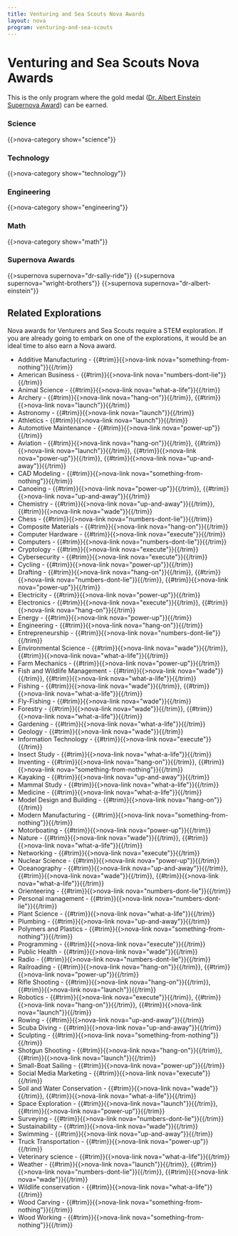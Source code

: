 ```yaml
---
title: Venturing and Sea Scouts Nova Awards
layout: nova
program: venturing-and-sea-scouts
---
```


# Venturing and Sea Scouts Nova Awards

This is the only program where the gold medal ([Dr. Albert Einstein Supernova Award](../dr-albert-einstein/)) can be earned.

### Science

{{>nova-category show="science"}}

### Technology

{{>nova-category show="technology"}}

### Engineering

{{>nova-category show="engineering"}}

### Math

{{>nova-category show="math"}}

### Supernova Awards

<div class="D(f) Jc(se) Fxd(c)--m">

{{>supernova supernova="dr-sally-ride"}}
{{>supernova supernova="wright-brothers"}}
{{>supernova supernova="dr-albert-einstein"}}

</div>

## Related Explorations

Nova awards for Venturers and Sea Scouts require a STEM exploration. If you are already going to embark on one of the explorations, it would be an ideal time to also earn a Nova award.

<div class="Cc(2) Cc(1)--l">

* Additive Manufacturing - {{#trim}}{{>nova-link nova="something-from-nothing"}}{{/trim}}
* American Business - {{#trim}}{{>nova-link nova="numbers-dont-lie"}}{{/trim}}
* Animal Science - {{#trim}}{{>nova-link nova="what-a-life"}}{{/trim}}
* Archery - {{#trim}}{{>nova-link nova="hang-on"}}{{/trim}}, {{#trim}}{{>nova-link nova="launch"}}{{/trim}}
* Astronomy - {{#trim}}{{>nova-link nova="launch"}}{{/trim}}
* Athletics - {{#trim}}{{>nova-link nova="launch"}}{{/trim}}
* Automotive Maintenance - {{#trim}}{{>nova-link nova="power-up"}}{{/trim}}
* Aviation - {{#trim}}{{>nova-link nova="hang-on"}}{{/trim}}, {{#trim}}{{>nova-link nova="launch"}}{{/trim}}, {{#trim}}{{>nova-link nova="power-up"}}{{/trim}}, {{#trim}}{{>nova-link nova="up-and-away"}}{{/trim}}
* CAD Modeling - {{#trim}}{{>nova-link nova="something-from-nothing"}}{{/trim}}
* Canoeing - {{#trim}}{{>nova-link nova="power-up"}}{{/trim}}, {{#trim}}{{>nova-link nova="up-and-away"}}{{/trim}}
* Chemistry - {{#trim}}{{>nova-link nova="up-and-away"}}{{/trim}}, {{#trim}}{{>nova-link nova="wade"}}{{/trim}}
* Chess - {{#trim}}{{>nova-link nova="numbers-dont-lie"}}{{/trim}}
* Composite Materials - {{#trim}}{{>nova-link nova="hang-on"}}{{/trim}}
* Computer Hardware - {{#trim}}{{>nova-link nova="execute"}}{{/trim}}
* Computers - {{#trim}}{{>nova-link nova="numbers-dont-lie"}}{{/trim}}
* Cryptology - {{#trim}}{{>nova-link nova="execute"}}{{/trim}}
* Cybersecurity - {{#trim}}{{>nova-link nova="execute"}}{{/trim}}
* Cycling - {{#trim}}{{>nova-link nova="power-up"}}{{/trim}}
* Drafting - {{#trim}}{{>nova-link nova="hang-on"}}{{/trim}}, {{#trim}}{{>nova-link nova="numbers-dont-lie"}}{{/trim}}, {{#trim}}{{>nova-link nova="power-up"}}{{/trim}}
* Electricity - {{#trim}}{{>nova-link nova="power-up"}}{{/trim}}
* Electronics - {{#trim}}{{>nova-link nova="execute"}}{{/trim}}, {{#trim}}{{>nova-link nova="hang-on"}}{{/trim}}
* Energy - {{#trim}}{{>nova-link nova="power-up"}}{{/trim}}
* Engineering - {{#trim}}{{>nova-link nova="hang-on"}}{{/trim}}
* Entrepreneurship - {{#trim}}{{>nova-link nova="numbers-dont-lie"}}{{/trim}}
* Environmental Science - {{#trim}}{{>nova-link nova="wade"}}{{/trim}}, {{#trim}}{{>nova-link nova="what-a-life"}}{{/trim}}
* Farm Mechanics - {{#trim}}{{>nova-link nova="power-up"}}{{/trim}}
* Fish and Wildlife Management - {{#trim}}{{>nova-link nova="wade"}}{{/trim}}, {{#trim}}{{>nova-link nova="what-a-life"}}{{/trim}}
* Fishing - {{#trim}}{{>nova-link nova="wade"}}{{/trim}}, {{#trim}}{{>nova-link nova="what-a-life"}}{{/trim}}
* Fly-Fishing - {{#trim}}{{>nova-link nova="wade"}}{{/trim}}
* Forestry - {{#trim}}{{>nova-link nova="wade"}}{{/trim}}, {{#trim}}{{>nova-link nova="what-a-life"}}{{/trim}}
* Gardening - {{#trim}}{{>nova-link nova="what-a-life"}}{{/trim}}
* Geology - {{#trim}}{{>nova-link nova="wade"}}{{/trim}}
* Information Technology - {{#trim}}{{>nova-link nova="execute"}}{{/trim}}
* Insect Study - {{#trim}}{{>nova-link nova="what-a-life"}}{{/trim}}
* Inventing - {{#trim}}{{>nova-link nova="hang-on"}}{{/trim}}, {{#trim}}{{>nova-link nova="something-from-nothing"}}{{/trim}}
* Kayaking - {{#trim}}{{>nova-link nova="up-and-away"}}{{/trim}}
* Mammal Study - {{#trim}}{{>nova-link nova="what-a-life"}}{{/trim}}
* Medicine - {{#trim}}{{>nova-link nova="what-a-life"}}{{/trim}}
* Model Design and Building - {{#trim}}{{>nova-link nova="hang-on"}}{{/trim}}
* Modern Manufacturing - {{#trim}}{{>nova-link nova="something-from-nothing"}}{{/trim}}
* Motorboating - {{#trim}}{{>nova-link nova="power-up"}}{{/trim}}
* Nature - {{#trim}}{{>nova-link nova="wade"}}{{/trim}}, {{#trim}}{{>nova-link nova="what-a-life"}}{{/trim}}
* Networking - {{#trim}}{{>nova-link nova="execute"}}{{/trim}}
* Nuclear Science - {{#trim}}{{>nova-link nova="power-up"}}{{/trim}}
* Oceanography - {{#trim}}{{>nova-link nova="up-and-away"}}{{/trim}}, {{#trim}}{{>nova-link nova="wade"}}{{/trim}}, {{#trim}}{{>nova-link nova="what-a-life"}}{{/trim}}
* Orienteering - {{#trim}}{{>nova-link nova="numbers-dont-lie"}}{{/trim}}
* Personal management - {{#trim}}{{>nova-link nova="numbers-dont-lie"}}{{/trim}}
* Plant Science - {{#trim}}{{>nova-link nova="what-a-life"}}{{/trim}}
* Plumbing - {{#trim}}{{>nova-link nova="up-and-away"}}{{/trim}}
* Polymers and Plastics - {{#trim}}{{>nova-link nova="something-from-nothing"}}{{/trim}}
* Programming - {{#trim}}{{>nova-link nova="execute"}}{{/trim}}
* Public Health - {{#trim}}{{>nova-link nova="wade"}}{{/trim}}
* Radio - {{#trim}}{{>nova-link nova="numbers-dont-lie"}}{{/trim}}
* Railroading - {{#trim}}{{>nova-link nova="hang-on"}}{{/trim}}, {{#trim}}{{>nova-link nova="power-up"}}{{/trim}}
* Rifle Shooting - {{#trim}}{{>nova-link nova="hang-on"}}{{/trim}}, {{#trim}}{{>nova-link nova="launch"}}{{/trim}}
* Robotics - {{#trim}}{{>nova-link nova="execute"}}{{/trim}}, {{#trim}}{{>nova-link nova="hang-on"}}{{/trim}}, {{#trim}}{{>nova-link nova="launch"}}{{/trim}}
* Rowing - {{#trim}}{{>nova-link nova="up-and-away"}}{{/trim}}
* Scuba Diving - {{#trim}}{{>nova-link nova="up-and-away"}}{{/trim}}
* Sculpting - {{#trim}}{{>nova-link nova="something-from-nothing"}}{{/trim}}
* Shotgun Shooting - {{#trim}}{{>nova-link nova="hang-on"}}{{/trim}}, {{#trim}}{{>nova-link nova="launch"}}{{/trim}}
* Small-Boat Sailing - {{#trim}}{{>nova-link nova="power-up"}}{{/trim}}
* Social Media Marketing - {{#trim}}{{>nova-link nova="execute"}}{{/trim}}
* Soil and Water Conservation - {{#trim}}{{>nova-link nova="wade"}}{{/trim}}, {{#trim}}{{>nova-link nova="what-a-life"}}{{/trim}}
* Space Exploration - {{#trim}}{{>nova-link nova="launch"}}{{/trim}}, {{#trim}}{{>nova-link nova="power-up"}}{{/trim}}
* Surveying - {{#trim}}{{>nova-link nova="numbers-dont-lie"}}{{/trim}}
* Sustainability - {{#trim}}{{>nova-link nova="wade"}}{{/trim}}
* Swimming - {{#trim}}{{>nova-link nova="up-and-away"}}{{/trim}}
* Truck Transportation - {{#trim}}{{>nova-link nova="power-up"}}{{/trim}}
* Veterinary science - {{#trim}}{{>nova-link nova="what-a-life"}}{{/trim}}
* Weather - {{#trim}}{{>nova-link nova="launch"}}{{/trim}}, {{#trim}}{{>nova-link nova="numbers-dont-lie"}}{{/trim}}, {{#trim}}{{>nova-link nova="wade"}}{{/trim}}
* Wildlife conservation - {{#trim}}{{>nova-link nova="what-a-life"}}{{/trim}}
* Wood Carving - {{#trim}}{{>nova-link nova="something-from-nothing"}}{{/trim}}
* Wood Working - {{#trim}}{{>nova-link nova="something-from-nothing"}}{{/trim}}

</div>
